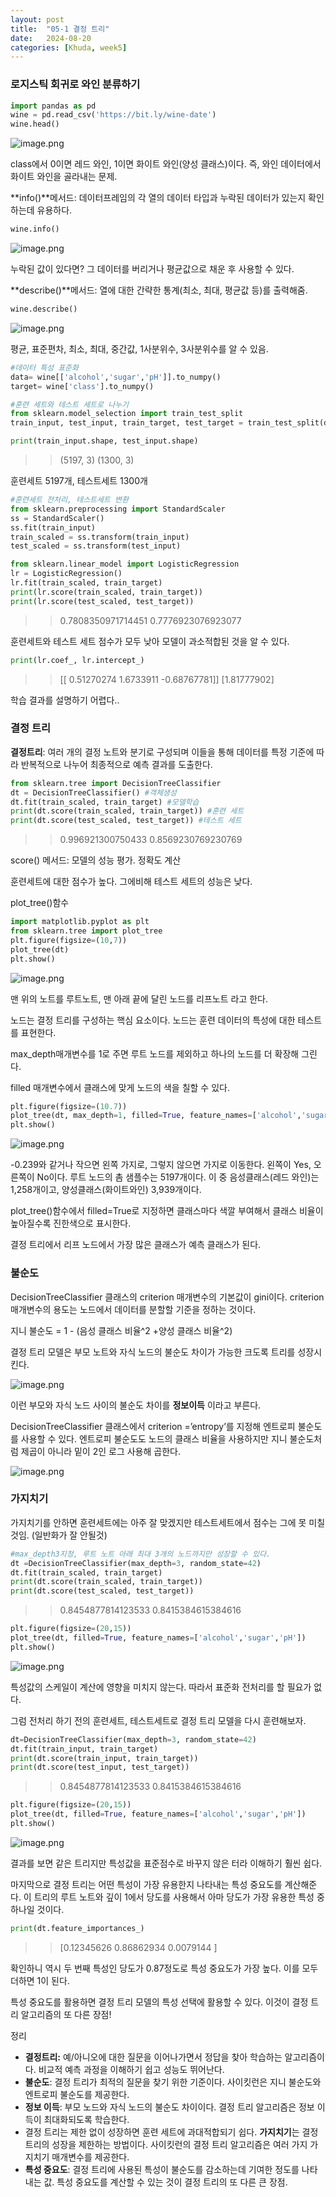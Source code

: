 ```yaml
---
layout: post
title:  "05-1 결정 트리"
date:   2024-08-20
categories: [Khuda, week5]
---
```



### 로지스틱 회귀로 와인 분류하기
```python
import pandas as pd
wine = pd.read_csv('https://bit.ly/wine-date')
wine.head()
```

![image.png](https://prod-files-secure.s3.us-west-2.amazonaws.com/7af498a2-beb6-449d-a194-c4c8afcd1e0a/66fb1048-3276-4153-a0b7-11dd00504191/image.png)

class에서 0이면 레드 와인, 1이면 화이트 와인(양성 클래스)이다. 즉, 와인 데이터에서 화이트 와인을 골라내는 문제.

**info()**메서드: 데이터프레임의 각 열의 데이터 타입과 누락된 데이터가 있는지 확인하는데 유용하다.

```python
wine.info()
```

![image.png](https://prod-files-secure.s3.us-west-2.amazonaws.com/7af498a2-beb6-449d-a194-c4c8afcd1e0a/3cc447be-5382-4773-a76c-ce3ac19e4434/image.png)

누락된 값이 있다면? 그 데이터를 버리거나 평균값으로 채운 후 사용할 수 있다. 

**describe()**메서드: 열에 대한 간략한 통계(최소, 최대, 평균값 등)를 출력해줌. 

```python
wine.describe()
```

![image.png](https://prod-files-secure.s3.us-west-2.amazonaws.com/7af498a2-beb6-449d-a194-c4c8afcd1e0a/9a480892-1e25-4f37-90ec-4f8bce4c38ab/image.png)

평균, 표준편차, 최소, 최대, 중간값, 1사분위수, 3사분위수를 알 수 있음. 

```python
#데이터 특성 표준화
data= wine[['alcohol','sugar','pH']].to_numpy()
target= wine['class'].to_numpy()

#훈련 세트와 테스트 세트로 나누기
from sklearn.model_selection import train_test_split
train_input, test_input, train_target, test_target = train_test_split(data, target, test_size=0.2, random_state=42)
```

```python
print(train_input.shape, test_input.shape)
```

>>(5197, 3) (1300, 3)

훈련세트 5197개, 테스트세트 1300개

```python
#훈련세트 전처리, 테스트세트 변환
from sklearn.preprocessing import StandardScaler
ss = StandardScaler()
ss.fit(train_input)
train_scaled = ss.transform(train_input)
test_scaled = ss.transform(test_input)
```

```python
from sklearn.linear_model import LogisticRegression
lr = LogisticRegression()
lr.fit(train_scaled, train_target)
print(lr.score(train_scaled, train_target))
print(lr.score(test_scaled, test_target))
```

>>0.7808350971714451
>>0.7776923076923077

훈련세트와 테스트 세트 점수가 모두 낮아 모델이 과소적합된 것을 알 수 있다. 

```python
print(lr.coef_, lr.intercept_)
```

>>[[ 0.51270274  1.6733911  -0.68767781]] [1.81777902]

학습 결과를 설명하기 어렵다..

### 결정 트리

**결정트리**: 여러 개의 결정 노트와 분기로 구성되며 이들을 통해 데이터를 특정 기준에 따라 반복적으로 나누어 최종적으로 예측 결과를 도출한다.

```python
from sklearn.tree import DecisionTreeClassifier
dt = DecisionTreeClassifier() #객체생성
dt.fit(train_scaled, train_target) #모델학습
print(dt.score(train_scaled, train_target)) #훈련 세트
print(dt.score(test_scaled, test_target)) #테스트 세트
```

>>0.996921300750433
>>0.8569230769230769

score() 메서드: 모델의 성능 평가. 정확도 계산

훈련세트에 대한 점수가 높다. 그에비해 테스트 세트의 성능은 낮다. 

plot_tree()함수 

```python
import matplotlib.pyplot as plt
from sklearn.tree import plot_tree
plt.figure(figsize=(10,7))
plot_tree(dt)
plt.show()
```

![image.png](https://prod-files-secure.s3.us-west-2.amazonaws.com/7af498a2-beb6-449d-a194-c4c8afcd1e0a/7367b423-533a-4fcb-b81e-108795fdda99/image.png)

맨 위의 노트를 루트노트, 맨 아래 끝에 달린 노드를 리프노트 라고 한다. 

노드는 결정 트리를 구성하는 핵심 요소이다. 노드는 훈련 데이터의 특성에 대한 테스트를 표현한다. 

max_depth매개변수를 1로 주면 루트 노드를 제외하고 하나의 노드를 더 확장해 그린다. 

filled 매개변수에서 클래스에 맞게 노드의 색을 칠할 수 있다.

```python
plt.figure(figsize=(10.7))
plot_tree(dt, max_depth=1, filled=True, feature_names=['alcohol','sugar','pH'])
plt.show()
```

![image.png](https://prod-files-secure.s3.us-west-2.amazonaws.com/7af498a2-beb6-449d-a194-c4c8afcd1e0a/2382a220-74e3-425c-a501-896aeaf54d07/image.png)

-0.239와 같거나 작으면 왼쪽 가지로, 그렇지 않으면 가지로 이동한다. 왼쪽이 Yes, 오른쪽이 No이다. 루트 노드의 촘 샘플수는 5197개이다. 이 중 음성클래스(레드 와인)는 1,258개이고, 양성클래스(화이트와인) 3,939개이다. 

plot_tree()함수에서 filled=True로 지정하면 클래스마다 색깔 부여해서 클래스 비율이 높아질수록 진한색으로 표시한다. 

결정 트리에서 리프 노드에서 가장 많은 클래스가 예측 클래스가 된다. 

### 불순도

DecisionTreeClassifier 클래스의 criterion 매개변수의 기본값이 gini이다. criterion 매개변수의 용도는 노드에서 데이터를 분할할 기준을 정하는 것이다. 

지니 불순도 = 1 - (음성 클래스 비율^2 +양성 클래스 비율^2)

결정 트리 모델은 부모 노트와 자식 노드의 불순도 차이가 가능한 크도록 트리를 성장시킨다. 

![image.png](https://prod-files-secure.s3.us-west-2.amazonaws.com/7af498a2-beb6-449d-a194-c4c8afcd1e0a/3d038e4d-05c0-4e2c-b206-414f3a5d4081/image.png)

이런 부모와 자식 노드 사이의 불순도 차이를 **정보이득** 이라고 부른다. 

DecisionTreeClassifier 클래스에서 criterion =’entropy’를 지정해 엔트로피 불순도를 사용할 수 있다. 엔트로피 불순도도 노드의 클래스 비율을 사용하지만 지니 불순도처럼 제곱이 아니라 밑이 2인 로그 사용해 곱한다. 

![image.png](https://prod-files-secure.s3.us-west-2.amazonaws.com/7af498a2-beb6-449d-a194-c4c8afcd1e0a/91844833-d5d6-496e-9235-e2b725eb85d3/image.png)

### 가지치기

가지치기를 안하면 훈련세트에는 아주 잘 맞겠지만 테스트세트에서 점수는 그에 못 미칠것임. (일반화가 잘 안될것)

```python
#max_depth3지정, 루트 노트 아래 최대 3개의 노드까지만 성장할 수 있다.
dt =DecisionTreeClassifier(max_depth=3, random_state=42)
dt.fit(train_scaled, train_target)
print(dt.score(train_scaled, train_target))
print(dt.score(test_scaled, test_target))
```

>>0.8454877814123533
>>0.8415384615384616

```python
plt.figure(figsize=(20,15))
plot_tree(dt, filled=True, feature_names=['alcohol','sugar','pH'])
plt.show()
```

![image.png](https://prod-files-secure.s3.us-west-2.amazonaws.com/7af498a2-beb6-449d-a194-c4c8afcd1e0a/922ef0c3-51d1-429b-aa77-ada9a47e7ff2/image.png)

특성값의 스케일이 계산에 영향을 미치지 않는다. 따라서 표준화 전처리를 할 필요가 없다.  

그럼 전처리 하기 전의 훈련세트, 테스트세트로 결정 트리 모델을 다시 훈련해보자.

```python
dt=DecisionTreeClassifier(max_depth=3, random_state=42)
dt.fit(train_input, train_target)
print(dt.score(train_input, train_target))
print(dt.score(test_input, test_target))

```

>>0.8454877814123533
>>0.8415384615384616

```python
plt.figure(figsize=(20,15))
plot_tree(dt, filled=True, feature_names=['alcohol','sugar','pH'])
plt.show()
```

![image.png](https://prod-files-secure.s3.us-west-2.amazonaws.com/7af498a2-beb6-449d-a194-c4c8afcd1e0a/1265ec6f-bcfe-4bf9-b9df-2d9ec5d6da3f/image.png)

결과를 보면 같은 트리지만 특성값을 표준점수로 바꾸지 않은 터라 이해하기 훨씬 쉽다. 

마지막으로 결정 트리는 어떤 특성이 가장 유용한지 나타내는 특성 중요도를 계산해준다. 이 트리의 루트 노트와 깊이 1에서 당도를 사용해서 아마 당도가 가장 유용한 특성 중 하나일 것이다. 

```python
print(dt.feature_importances_)
```

>> [0.12345626 0.86862934 0.0079144 ]

확인하니 역시 두 번째 특성인 당도가 0.87정도로 특성 중요도가 가장 높다. 이를 모두 더하면 1이 된다. 

특성 중요도를 활용하면 결정 트리 모델의 특성 선택에 활용할 수 있다. 이것이 결정 트리 알고리즘의 또 다른 장점!

정리

- **결정트리:** 예/아니오에 대한 질문을 이어나가면서 정답을 찾아 학습하는 알고리즘이다. 비교적 예측 과정을 이해하기 쉽고 성능도 뛰어난다.
- **불순도**: 결정 트리가 최적의 질문을 찾기 위한 기준이다. 사이킷런은 지니 불순도와 엔트로피 불순도를 제공한다.
- **정보 이득**: 부모 노드와 자식 노드의 불순도 차이이다. 결정 트리 알고리즘은 정보 이득이 최대화되도록 학습한다.
- 결정 트리는 제한 없이 성장하면 훈련 세트에 과대적합되기 쉽다. **가지치기**는 결정 트리의 성장을 제한하는 방법이다. 사이킷런의 결정 트리 알고리즘은 여러 가지 가지치기 매개변수를 제공한다.
- **특성 중요도**: 결정 트리에 사용된 특성이 불순도를 감소하는데 기여한 정도를 나타내는 값. 특성 중요도를 계산할 수 있는 것이 결정 트리의 또 다른 큰 장점.